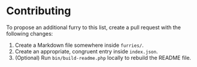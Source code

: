# Contributing

To propose an additional furry to this list, create a pull request
with the following changes:

1. Create a Markdown file somewhere inside `furries/`.
2. Create an appropriate, congruent entry inside `index.json`.
3. (Optional) Run `bin/build-readme.php` locally to rebuild the
   README file.
